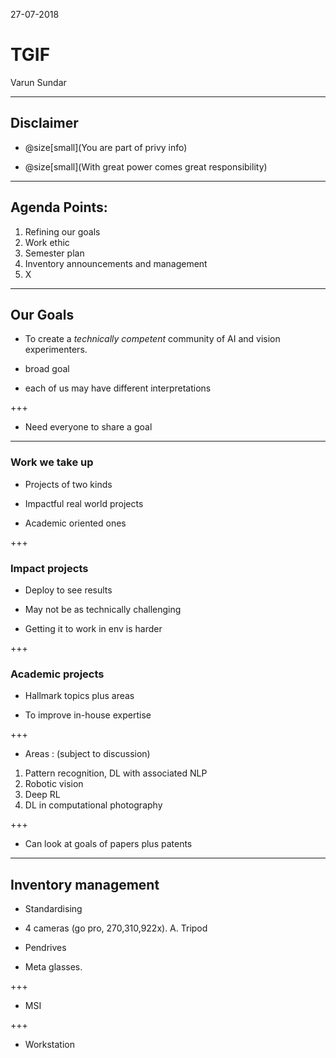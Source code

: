 27-07-2018

# TGIF 

Varun Sundar
 
---

## Disclaimer

*  @size[small](You are part of privy info)

* @size[small](With great power comes great responsibility)

----

## Agenda Points:

1. Refining our goals
2. Work ethic
3. Semester plan
4. Inventory announcements and management
5. X

---

## Our Goals

* To create a *technically competent* community of AI and vision experimenters.

* broad goal

* each of us may have different interpretations

+++

* Need everyone to share a goal

---

### Work we take up

* Projects of two kinds

* Impactful real world projects

* Academic oriented ones

+++

### Impact projects

* Deploy to see results

* May not be as technically challenging

* Getting it to work in env is harder

+++

### Academic projects

* Hallmark topics plus areas

* To improve in-house expertise

+++

* Areas : (subject to discussion)

 1. Pattern recognition, DL with associated NLP
 2. Robotic vision
 3. Deep RL
 4. DL in computational photography

+++

* Can look at goals of papers plus patents



---

## Inventory management

* Standardising

* 4 cameras (go pro, 270,310,922x). A. Tripod

* Pendrives

* Meta glasses.

+++

* MSI

+++

* Workstation
